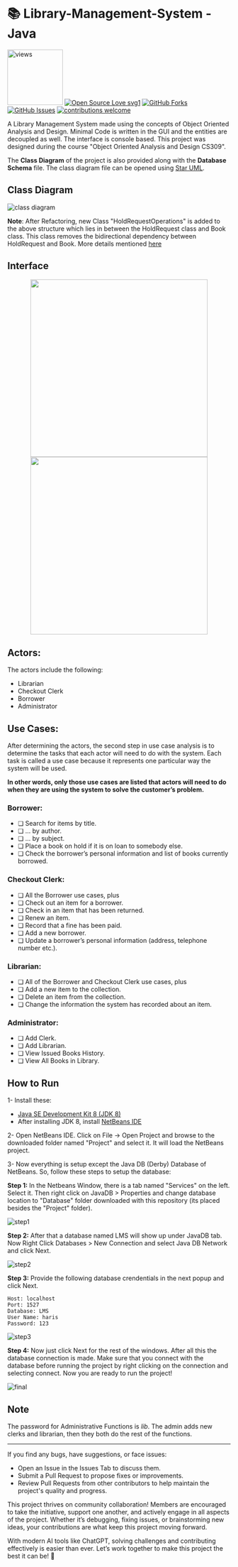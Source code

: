 # 📚 Library-Management-System -Java


<a href="https://github.com/harismuneer"><img alt="views" title="Github views" src="https://komarev.com/ghpvc/?username=harismuneer&style=flat-square" width="125"/></a>
[![Open Source Love svg1](https://badges.frapsoft.com/os/v1/open-source.svg?v=103)](#)
[![GitHub Forks](https://img.shields.io/github/forks/harismuneer/Library-Management-System-JAVA.svg?style=social&label=Fork&maxAge=2592000)](https://www.github.com/harismuneer/Library-Management-System-JAVA/fork)
[![GitHub Issues](https://img.shields.io/github/issues/harismuneer/Library-Management-System-JAVA.svg?style=flat&label=Issues&maxAge=2592000)](https://www.github.com/harismuneer/Library-Management-System-JAVA/issues)
[![contributions welcome](https://img.shields.io/badge/contributions-welcome-brightgreen.svg?style=flat&label=Contributions&colorA=red&colorB=black	)](#)


A Library Management System made using the concepts of Object Oriented Analysis and Design. Minimal Code is written in the GUI and the entities are decoupled as well. The interface is console based. This project was designed during the course "Object Oriented Analysis and Design CS309".

The **Class Diagram** of the project is also provided along with the **Database Schema** file. The class diagram file can be opened using [Star UML](http://staruml.io/).

## Class Diagram
![class diagram](../master/images/diagram.PNG)

**Note**: After Refactoring, new Class "HoldRequestOperations" is added to the above structure which lies in between the HoldRequest class and Book class.
This class removes the bidirectional dependency between HoldRequest and Book. More details mentioned [here](https://github.com/OSSpk/Library-Management-System-JAVA/issues/9) 

## Interface
<p align="middle">
   <img src="../master/images/interface.PNG" width="400"/>
   <img src="../master/images/interface2.PNG" width="400"/>
</p>   

## Actors:
The actors include the following: 
* Librarian
* Checkout Clerk
* Borrower
* Administrator

## Use Cases:
After determining the actors, the second step in use case analysis is to determine the tasks that each actor will need to do with the system. Each task is called a use case because it represents one particular way the system will be used.

**In other words, only those use cases are listed that actors will need to do when they are using the system to solve the customer’s problem.** 

### Borrower:
* ❏ Search for items by title.
* ❏ ... by author.
* ❏ ... by subject.
* ❏ Place a book on hold if it is on loan to somebody else.
* ❏ Check  the  borrower’s  personal  information  and  list  of  books  currently
borrowed.

### Checkout Clerk:
* ❏ All the Borrower use cases, plus
* ❏ Check out an item for a borrower.
* ❏ Check in an item that has been returned.
* ❏ Renew an item.
* ❏ Record that a fine has been paid.
* ❏ Add a new borrower.
* ❏ Update a borrower’s personal information (address, telephone number etc.).

### Librarian:
* ❏ All of the Borrower and Checkout Clerk use cases, plus
* ❏ Add a new item to the collection.
* ❏ Delete an item from the collection.
* ❏ Change the information the system has recorded about an item.

### Administrator:
* ❏ Add Clerk.
* ❏ Add Librarian.
* ❏ View Issued Books History.
* ❏ View All Books in Library.


## How to Run
1- Install these:
 * [Java SE Development Kit 8 (JDK 8)](http://www.oracle.com/technetwork/java/javase/downloads/jdk8-downloads-2133151.html)
 * After installing JDK 8, install [NetBeans IDE](https://netbeans.org/downloads/)

2- Open NetBeans IDE. Click on File -> Open Project and browse to the downloaded folder named "Project" and select it. It will load the NetBeans project.

3- Now everything is setup except the Java DB (Derby) Database of NetBeans. So, follow these steps to setup the database:

**Step 1:** In the Netbeans Window, there is a tab named "Services" on the left. Select it. Then right click on JavaDB > Properties and    change database location to "Database" folder downloaded with this repository (its placed besides the "Project" folder).

![step1](../master/images/step1.PNG)
   
**Step 2:** After that a database named LMS will show up under JavaDB tab. Now Right Click Databases > New Connection and select Java DB Network and click Next. 

![step2](../master/images/step2.PNG)
   
**Step 3:** Provide the following database crendentials in the next popup and click Next.
  ```
  Host: localhost
  Port: 1527
  Database: LMS
  User Name: haris
  Password: 123
  ``` 
![step3](../master/images/step3.PNG)

**Step 4:**
Now just click Next for the rest of the windows. After all this the database connection is made. Make sure that you connect with the database before running the project by right clicking on the connection and selecting connect. Now you are ready to run the project!

![final](../master/images/final.png)

## Note
The password for Administrative Functions is *lib*. The admin adds new clerks and librarian, then they both do the rest of the functions.

<hr>


If you find any bugs, have suggestions, or face issues:

- Open an Issue in the Issues Tab to discuss them.
- Submit a Pull Request to propose fixes or improvements.
- Review Pull Requests from other contributors to help maintain the project's quality and progress.

This project thrives on community collaboration! Members are encouraged to take the initiative, support one another, and actively engage in all aspects of the project. Whether it’s debugging, fixing issues, or brainstorming new ideas, your contributions are what keep this project moving forward.

With modern AI tools like ChatGPT, solving challenges and contributing effectively is easier than ever. Let’s work together to make this project the best it can be! 🚀

